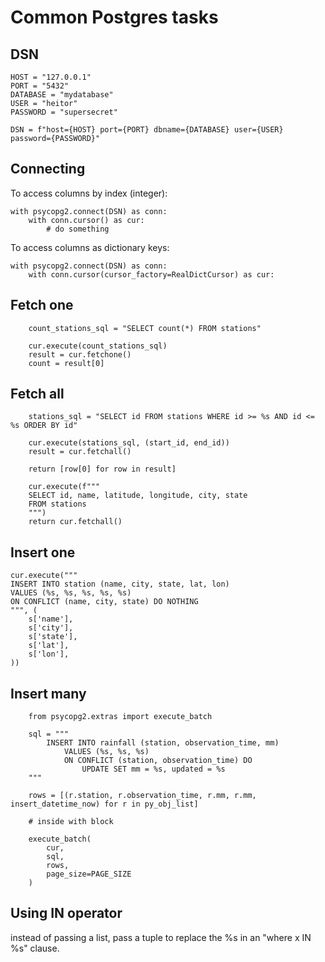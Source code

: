 # Common Postgres tasks

## DSN

```
HOST = "127.0.0.1"
PORT = "5432"
DATABASE = "mydatabase"
USER = "heitor"
PASSWORD = "supersecret"

DSN = f"host={HOST} port={PORT} dbname={DATABASE} user={USER} password={PASSWORD}"
```

## Connecting

To access columns by index (integer):

```
with psycopg2.connect(DSN) as conn:
    with conn.cursor() as cur:
        # do something
```

To access columns as dictionary keys:

```
with psycopg2.connect(DSN) as conn:
    with conn.cursor(cursor_factory=RealDictCursor) as cur:
```

## Fetch one

```
    count_stations_sql = "SELECT count(*) FROM stations"

    cur.execute(count_stations_sql)
    result = cur.fetchone()
    count = result[0]
```


## Fetch all

```
    stations_sql = "SELECT id FROM stations WHERE id >= %s AND id <= %s ORDER BY id"

    cur.execute(stations_sql, (start_id, end_id))
    result = cur.fetchall()

    return [row[0] for row in result]
```

```
    cur.execute(f"""
    SELECT id, name, latitude, longitude, city, state
    FROM stations
    """)
    return cur.fetchall()
```

## Insert one

```
cur.execute("""
INSERT INTO station (name, city, state, lat, lon)
VALUES (%s, %s, %s, %s, %s)
ON CONFLICT (name, city, state) DO NOTHING
""", (
    s['name'],
    s['city'],
    s['state'],
    s['lat'],
    s['lon'],
))
```

## Insert many

```
    from psycopg2.extras import execute_batch

    sql = """
        INSERT INTO rainfall (station, observation_time, mm)
            VALUES (%s, %s, %s)
            ON CONFLICT (station, observation_time) DO
                UPDATE SET mm = %s, updated = %s
    """

    rows = [(r.station, r.observation_time, r.mm, r.mm, insert_datetime_now) for r in py_obj_list]

    # inside with block
    
    execute_batch(
        cur,
        sql,
        rows,
        page_size=PAGE_SIZE
    )
```

## Using IN operator

instead of passing a list, pass a tuple to replace the %s in an "where x IN %s" clause.